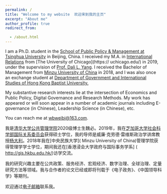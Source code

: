 ```yaml
---
permalink: /
title: "Welcome to my website  欢迎来到我的主页"
excerpt: "About me"
author_profile: true
redirect_from: 

  - /about.html
---
```


I am a Ph.D. student in the [School of Public Policy & Management at Tsinghua University](http://www.sppm.tsinghua.edu.cn/index.html) in Beijing, China. I received my M.A. in [International Relations]( https://cir.uchicago.edu/) from [The University of Chicago](https:// uchicago.edu/) in 2019, under the supervision of [Prof. Dali L. Yang](https://political-science.uchicago.edu/directory/dali-yang). I received the Bachelor of Management from [Minzu University of China]( https://www.muc.edu.cn/) in 2018, and I was also once an exchange student at [Department of Government and International Studies of Hong Kong Baptist University.]( http://gis.hkbu.edu.hk/)

My substantive research interests lie at the intersection of Economics and Public Policy, Digital Governance and Research Methods. My work has appeared or will soon appear in a number of academic journals including E-governance (in Chinese), Leadership Science (in Chinese), etc.

You can reach me at wbweibi@163.com.


我是[清华大学公共管理学院]( http://www.sppm.tsinghua.edu.cn/index.html)2020级博士生魏必。2019年，我在[芝加哥大学社会科学部国际关系委员会]( https://cir.uchicago.edu)获得硕士学位，我的导师是威廉·克劳德·雷维斯政治学讲席教授[杨大利]( https://political-science.uchicago.edu/directory/dali-yang)。2018年我在[中央民族大学]( Minzu University of China)管理学院获得管理学学士学位，期间我还在[香港浸会大学政府与国际事务学系] ( http://gis.hkbu.edu.hk/)访学交流。

我的研究兴趣主要在公共政策、服务经济、宏观经济、数字治理、全球治理、定量研究方法等领域。我与合作者的论文已经或即将刊载于《电子政务》、《中国领导科学》等期刊。

欢迎通过[电子邮箱](wbweibi@163.com)联系我。

